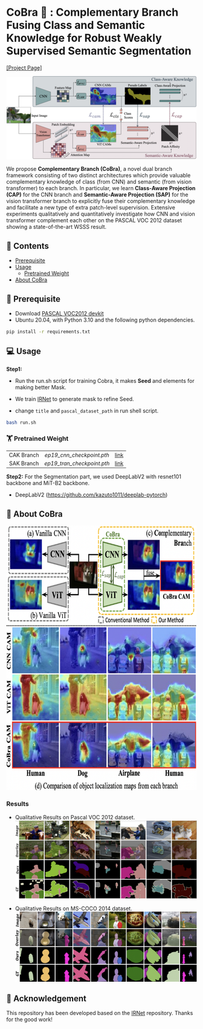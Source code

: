 # CoBra 🐍 : Complementary Branch Fusing Class and Semantic Knowledge for Robust Weakly Supervised Semantic Segmentation

[[Project Page]](https://anno9555.github.io/)

![voc](./img/fig1.png)

We propose **Complementary Branch (CoBra)**, a novel dual branch framework consisting of two distinct architectures which provide valuable complementary knowledge of class (from CNN) and semantic (from vision transformer) to each branch. In particular, we learn **Class-Aware Projection (CAP)** for the CNN branch and **Semantic-Aware Projection (SAP)** for the vision transformer branch to explicitly fuse their complementary knowledge and facilitate a new type of extra patch-level supervision. Extensive experiments qualitatively and quantitatively investigate how CNN and vision transformer complement each other on the PASCAL VOC 2012 dataset showing a state-of-the-art WSSS result.

## :book: Contents
<!--ts-->
   * [Prerequisite](#Prerequisite)
   * [Usage](#Usage)
      * [Pretrained Weight](#Pretrained-Weight)
   * [About CoBra](#About-CoBra)
<!--te-->


## 🔧 Prerequisite
- Download [PASCAL VOC2012 devkit](http://host.robots.ox.ac.uk/pascal/VOC/voc2012/)
- Ubuntu 20.04, with Python 3.10 and the following python dependencies.
```bash
pip install -r requirements.txt
```

## 💻 Usage
**Step1:**
- Run the run.sh script for training Cobra, it makes **Seed** and elements for making better Mask.
- We train [IRNet](https://github.com/jiwoon-ahn/irn) to generate mask to refine Seed.

- change ```title``` and ```pascal_dataset_path``` in run shell script.
```bash
bash run.sh
```

### 🏋️ Pretrained Weight
<table style="margin: auto">
  <tr>
    <td align="center">CAK Branch</td>
    <td align="center"><i>ep19_cnn_checkpoint.pth</i></td>
    <td><a href="https://drive.google.com/file/d/1X0kn_imyesfKlguBWqoysar5_4RWMFZ1/view?usp=sharing](https://drive.google.com/drive/folders/1ZUCTrz7J4eCUrMTLgbaqHEJqqW_ZYamy?usp=sharing">link</td>
  </tr>
  <tr>
    <td align="center">SAK Branch</td>
    <td align="center"><i>ep19_tran_checkpoint.pth</i></td>
    <td><a href="https://drive.google.com/file/d/1GAEO-Qta_iUnR1ptZL7z5ZTiCuTA9QWx/view?usp=sharing](https://drive.google.com/drive/folders/1ZUCTrz7J4eCUrMTLgbaqHEJqqW_ZYamy?usp=sharing">link</td>
  </tr>
</table>


**Step2:** For the Segmentation part, we used DeepLabV2 with resnet101 backbone and MiT-B2 backbone.
- DeepLabV2 (https://github.com/kazuto1011/deeplab-pytorch)


## 🐍 About CoBra
<center><img src="./img/main.png" width="700px" height="700px" title="Github_Logo"/>
</center>

### Results
- Qualitative Results on Pascal VOC 2012 dataset.
![voc](./img/VOC_results.png)  


- Qualitative Results on MS-COCO 2014 dataset.
![coco](./img/COCO_results.png)  


## :scroll: Acknowledgement
This repository has been developed based on the [IRNet](https://github.com/jiwoon-ahn/irn) repository. Thanks for the good work!

